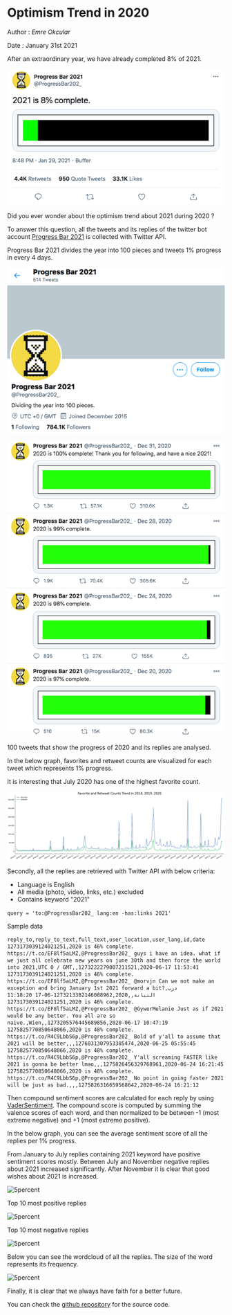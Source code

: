 # Optimism Trend in 2020

Author : *Emre Okcular*

Date : January 31st 2021

After an extraordinary year, we have already completed 8% of 2021.

![5percent](/resources/5percent_progress_bar.png)

Did you ever wonder about the optimism trend about 2021 during 2020 ?

To answer this question, all the tweets and its replies of the twitter bot account [Progress Bar 2021](https://twitter.com/ProgressBar202_) is collected with Twitter API.

Progress Bar 2021 divides the year into 100 pieces and tweets 1% progress in every 4 days.

![5percent](/resources/profile.png)

![5percent](/resources/timeline.png)

100 tweets that show the progress of 2020 and its replies are analysed.

In the below graph, favorites and retweet counts are visualized   for each tweet which represents 1% progress.

It is interesting that July 2020 has one of the highest favorite count.

![5percent](/resources/trend.png)

Secondly, all the replies are retrieved with Twitter API with below criteria:
* Language is English
* All media (photo, video, links, etc.) excluded
* Contains keyword "2021"

```query = 'to:@ProgressBar202_ lang:en -has:links 2021'```

Sample data

```
reply_to,reply_to_text,full_text,user_location,user_lang,id,date
1273173039124021251,2020 is 46% complete. https://t.co/EF8lf5aLMZ,@ProgressBar202_ guys i have an idea. what if we just all celebrate new years on june 30th and then force the world into 2021,UTC 0 / GMT,,1273222279007211521,2020-06-17 11:53:41
1273173039124021251,2020 is 46% complete. https://t.co/EF8lf5aLMZ,@ProgressBar202_ @morvjn Can we not make an exception and bring January 1st 2021 forward a bit?,درب التبانة,,1273213382146088962,2020-06-17 11:18:20
1273173039124021251,2020 is 46% complete. https://t.co/EF8lf5aLMZ,@ProgressBar202_ @GywerMelanie Just as if 2021 would be any better. You all are so naive.,Wien,,1273205576445689856,2020-06-17 10:47:19
1275825770850648066,2020 is 48% complete. https://t.co/R4C9LbbS6p,@ProgressBar202_ Bold of y'all to assume that 2021 will be better,,,1276031307953385474,2020-06-25 05:55:45
1275825770850648066,2020 is 48% complete. https://t.co/R4C9LbbS6p,@ProgressBar202_ Y'all screaming FASTER like 2021 is gonna be better lmao,,,1275826456329768961,2020-06-24 16:21:45
1275825770850648066,2020 is 48% complete. https://t.co/R4C9LbbS6p,@ProgressBar202_ No point in going faster 2021 will be just as bad.,,,1275826316659568642,2020-06-24 16:21:12
```

Then compound sentiment scores are calculated for each reply by using [VaderSentiment](https://github.com/cjhutto/vaderSentiment). The compound score is computed by summing the valence scores of each word, and then normalized to be between -1 (most extreme negative) and +1 (most extreme positive).

In the below graph, you can see the average sentiment score of all the replies per 1% progress.

From January to July replies containing 2021 keyword have positive sentiment scores mostly. Between July and November negative replies about 2021 increased significantly. After November it is clear that good wishes about 2021 is increased.

![5percent](/resources/sentiment.png)

Top 10 most positive replies

![5percent](/resources/positives.png)

Top 10 most negative replies

![5percent](/resources/negatives.png)

Below you can see the wordcloud of all the replies. The size of the word represents its frequency.

![5percent](/resources/wordcloud.png)

Finally, it is clear that we always have faith for a better future. 

You can check the [github repository](https://github.com/emreokcular/optimism-in-2020) for the source code.
